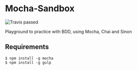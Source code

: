 # Mocha-Sandbox

![Travis passed](https://travis-ci.org/carlosazaustre/mocha-sandbox.svg?branch=master)

Playground to practice with BDD, using Mocha, Chai and Sinon

## Requirements
```
$ npm install -g mocha
$ npm install -g gulp
```
